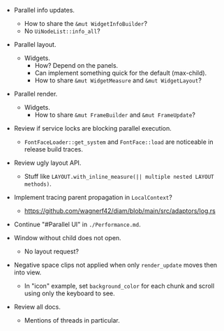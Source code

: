* Parallel info updates.
    - How to share the `&mut WidgetInfoBuilder`?
    - No `UiNodeList::info_all`?

* Parallel layout.
    - Widgets.
        - How? Depend on the panels.
        - Can implement something quick for the default (max-child).
        - How to share `&mut WidgetMeasure` and `&mut WidgetLayout`?

* Parallel render.
    - Widgets.
        - How to share `&mut FrameBuilder` and `&mut FrameUpdate`?

* Review if service locks are blocking parallel execution.
    - `FontFaceLoader::get_system` and `FontFace::load` are noticeable in release build traces.

* Review ugly layout API.
    - Stuff like `LAYOUT.with_inline_measure(|| multiple nested LAYOUT methods)`.

* Implement tracing parent propagation in `LocalContext`?
    - https://github.com/wagnerf42/diam/blob/main/src/adaptors/log.rs

* Continue "#Parallel UI" in `./Performance.md`.

* Window without child does not open.
    - No layout request?

* Negative space clips not applied when only `render_update` moves then into view.
    - In "icon" example, set `background_color` for each chunk and scroll using only the keyboard to see.

* Review all docs.
    - Mentions of threads in particular.
